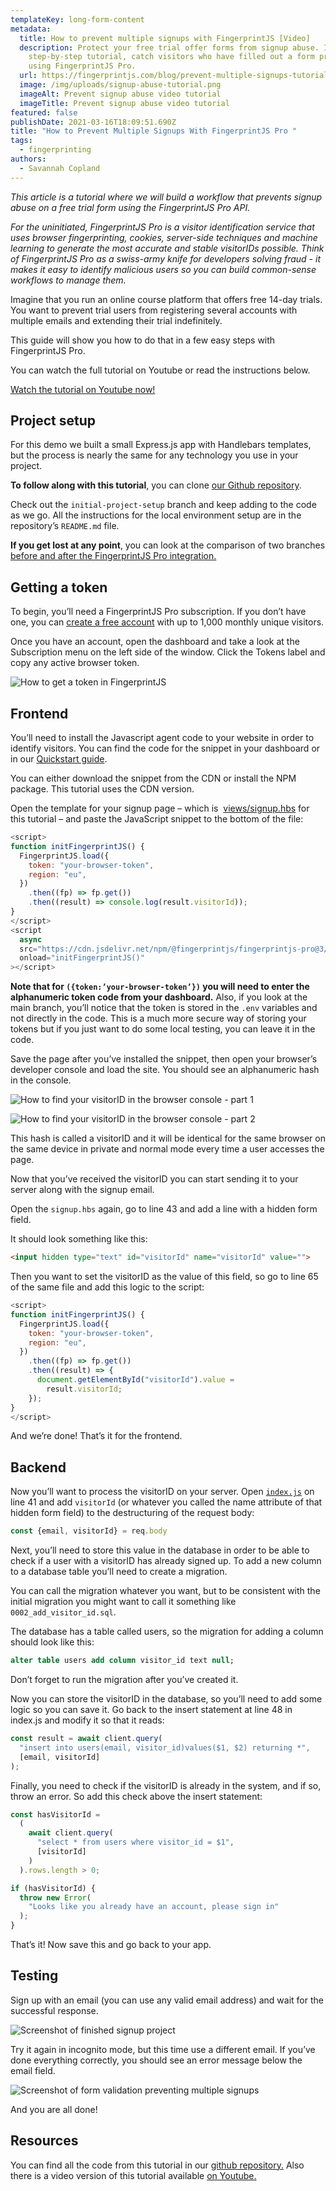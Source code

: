 ```yaml
---
templateKey: long-form-content
metadata:
  title: How to prevent multiple signups with FingerprintJS [Video]
  description: Protect your free trial offer forms from signup abuse. In this
    step-by-step tutorial, catch visitors who have filled out a form previously
    using FingerprintJS Pro.
  url: https://fingerprintjs.com/blog/prevent-multiple-signups-tutorial
  image: /img/uploads/signup-abuse-tutorial.png
  imageAlt: Prevent signup abuse video tutorial
  imageTitle: Prevent signup abuse video tutorial
featured: false
publishDate: 2021-03-16T18:09:51.690Z
title: "How to Prevent Multiple Signups With FingerprintJS Pro "
tags:
  - fingerprinting
authors:
  - Savannah Copland
---
```

<i>This article is a tutorial where we will build a workflow that prevents signup abuse on a free trial form using the FingerprintJS Pro API. 

For the uninitiated, FingerprintJS Pro is a visitor identification service that uses browser fingerprinting, cookies, server-side techniques and machine learning to generate the most accurate and stable visitorIDs possible. Think of FingerprintJS Pro as a swiss-army knife for developers solving fraud - it makes it easy to identify malicious users so you can build common-sense workflows to manage them.</i>

Imagine that you run an online course platform that offers free 14-day trials. You want to prevent trial users from registering several accounts with multiple emails and extending their trial indefinitely. 

This guide will show you how to do that in a few easy steps with FingerprintJS Pro. 

You can watch the full tutorial on Youtube or read the instructions below. 

[Watch the tutorial on Youtube now!](https://www.youtube.com/watch?v=jWX9P5_jZn8)

## Project setup

For this demo we built a small Express.js app with Handlebars templates, but the process is nearly the same for any technology you use in your project.

**To follow along with this tutorial**, you can clone [our Github repository](https://github.com/fingerprintjs/multiple-signup-demo). 

Check out the `initial-project-setup` branch and keep adding to the code as we go. All the instructions for the local environment setup are in the repository’s `README.md` file.

**If you get lost at any point**, you can look at the comparison of two branches [before and after the FingerprintJS Pro integration.](https://github.com/fingerprintjs/multiple-signup-demo/compare/initial-project-setup...fpjs-integration)

## Getting a token

To begin, you’ll need a FingerprintJS Pro subscription. If you don’t have one, you can [create a free account](https://dashboard.fingerprintjs.com/signup/) with up to 1,000 monthly unique visitors.

Once you have an account, open the dashboard and take a look at the Subscription menu on the left side of the window. Click the Tokens label and copy any active browser token. 

![How to get a token in FingerprintJS](/img/uploads/image1.png "How to get a token in FingerprintJS")

## Frontend

You’ll need to install the Javascript agent code to your website in order to identify visitors. You can find the code for the snippet in your dashboard or in our [Quickstart guide](https://dev.fingerprintjs.com/docs/quick-start-guide). 

You can either download the snippet from the CDN or install the NPM package. This tutorial uses the CDN version.

Open the template for your signup page – which is  [views/signup.hbs](https://github.com/fingerprintjs/multiple-signup-demo/compare/initial-project-setup...fpjs-integration#diff-57854b4693d7efc8a7cc138e3429fdb5d5ccd5a8fe927a9c3633ac455f9d7b6f) for this tutorial – and paste the JavaScript snippet to the bottom of the file:

```javascript
<script>
function initFingerprintJS() {
  FingerprintJS.load({
    token: "your-browser-token",
    region: "eu",
  })
    .then((fp) => fp.get())
    .then((result) => console.log(result.visitorId));
}
</script>
<script
  async
  src="https://cdn.jsdelivr.net/npm/@fingerprintjs/fingerprintjs-pro@3/dist/fp.min.js"
  onload="initFingerprintJS()"
></script>
```

**Note that for `({token:’your-browser-token’})` you will need to enter the alphanumeric token code from your dashboard.** Also, if you look at the main branch, you’ll notice that the token is stored in the `.env` variables and not directly in the code. This is a much more secure way of storing your tokens but if you just want to do some local testing, you can leave it in the code.

Save the page after you’ve installed the snippet, then open your browser’s developer console and load the site. You should see an alphanumeric hash in the console.

![How to find your visitorID in the browser console - part 1](/img/uploads/image2.png "How to find your visitorID in the browser console - part 1")

![How to find your visitorID in the browser console - part 2](/img/uploads/image5.png "How to find your visitorID in the browser console - part 2")

This hash is called a visitorID and it will be identical for the same browser on the same device in private and normal mode every time a user accesses the page.

Now that you’ve received the visitorID you can start sending it to your server along with the signup email.

Open the `signup.hbs` again, go to line 43 and add a line with a hidden form field.

It should look something like this:

```html
<input hidden type="text" id="visitorId" name="visitorId" value="">
```

Then you want to set the visitorID as the value of this field, so go to line 65 of the same file and add this logic to the script:

```javascript
<script>
function initFingerprintJS() {
  FingerprintJS.load({
    token: "your-browser-token",
    region: "eu",
  })
    .then((fp) => fp.get())
    .then((result) => {
      document.getElementById("visitorId").value =
        result.visitorId;
    });
}
</script>
```

And we’re done! That’s it for the frontend.

## Backend

Now you’ll want to process the visitorID on your server. Open [`index.js`](https://github.com/fingerprintjs/multiple-signup-demo/compare/initial-project-setup...fpjs-integration#diff-e727e4bdf3657fd1d798edcd6b099d6e092f8573cba266154583a746bba0f346) on line 41 and add `visitorId` (or whatever you called the name attribute of that hidden form field) to the destructuring of the request body:

```javascript
const {email, visitorId} = req.body
```

Next, you’ll need to store this value in the database in order to be able to check if a user with a visitorID has already signed up. To add a new column to a database table you’ll need to create a migration.

You can call the migration whatever you want, but to be consistent with the initial migration you might want to call it something like `0002_add_visitor_id.sql`.

The database has a table called users, so the migration for adding a column should look like this:

```sql
alter table users add column visitor_id text null;
```

Don’t forget to run the migration after you’ve created it.

Now you can store the visitorID in the database, so you’ll need to add some logic so you can save it. Go back to the insert statement at line 48 in index.js and modify it so that it reads: 

```javascript
const result = await client.query(
  "insert into users(email, visitor_id)values($1, $2) returning *",
  [email, visitorId]
);
```

Finally, you need to check if the visitorID is already in the system, and if so, throw an error. So add this check above the insert statement:

```javascript
const hasVisitorId =
  (
    await client.query(
      "select * from users where visitor_id = $1",
      [visitorId]
    )
  ).rows.length > 0;

if (hasVisitorId) {
  throw new Error(
    "Looks like you already have an account, please sign in"
  );
}
```

That’s it! Now save this and go back to your app.

## Testing

Sign up with an email (you can use any valid email address) and wait for the successful response.

![Screenshot of finished signup project](/img/uploads/image3.png "Screenshot of finished signup project")

Try it again in incognito mode, but this time use a different email. If you’ve done everything correctly, you should see an error message below the email field.

![Screenshot of form validation preventing multiple signups](/img/uploads/image4.png "Screenshot of form validation preventing multiple signups")

And you are all done! 

## Resources

You can find all the code from this tutorial in our [github repository.](https://github.com/fingerprintjs/multiple-signup-demo/blob/fpjs-integration/index.js)
Also there is a video version of this tutorial available [on Youtube.](https://www.youtube.com/watch?v=jWX9P5_jZn8)
